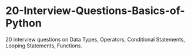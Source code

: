 # 20-Interview-Questions-Basics-of-Python
20 interview questions on 
Data Types, 
Operators, 
Conditional Statements, 
Looping Statements, 
Functions.
